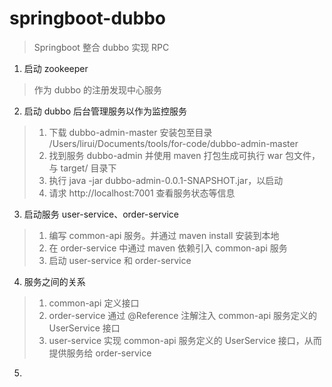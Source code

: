 # springboot-dubbo

> Springboot 整合 dubbo 实现 RPC

1. 启动 zookeeper

> 作为 dubbo 的注册发现中心服务

2. 启动 dubbo 后台管理服务以作为监控服务

> 1. 下载 dubbo-admin-master 安装包至目录 /Users/lirui/Documents/tools/for-code/dubbo-admin-master
> 2. 找到服务 dubbo-admin 并使用 maven 打包生成可执行 war 包文件，与 target/ 目录下
> 3. 执行 java -jar dubbo-admin-0.0.1-SNAPSHOT.jar，以启动
> 4. 请求 http://localhost:7001 查看服务状态等信息

3. 启动服务 user-service、order-service 

> 1. 编写 common-api 服务。并通过 maven install 安装到本地
> 2. 在 order-service 中通过 maven 依赖引入 common-api 服务
> 3. 启动 user-service 和 order-service

4. 服务之间的关系

> 1. common-api 定义接口
> 2. order-service 通过 @Reference 注解注入 common-api 服务定义的 UserService 接口
> 3. user-service 实现 common-api 服务定义的 UserService 接口，从而提供服务给 order-service

5. 

> 

